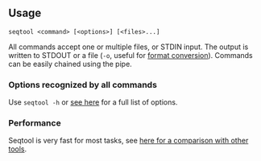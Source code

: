 
## Usage

```
seqtool <command> [<options>] [<files>...]
```

All commands accept one or multiple files, or STDIN input. The output is written
to STDOUT or a file (`-o`, useful for [format conversion](wiki/pass)). Commands can
be easily chained using the pipe.

### Options recognized by all commands

Use `seqtool -h` or [see here](wiki/opts) for a full list of options.

### Performance

Seqtool is very fast for most tasks, see [here for a comparison with other tools](wiki/performance).
